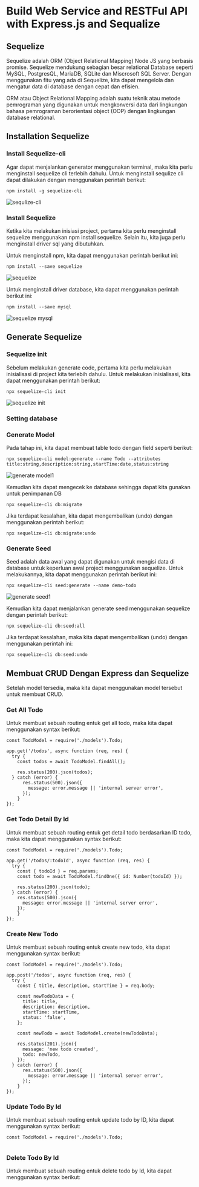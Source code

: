 # Build Web Service and RESTFul API with Express.js and Sequalize

## Sequelize

Sequelize adalah ORM (Object Relational Mapping) Node JS yang berbasis promise. Sequelize mendukung sebagian besar relational Database seperti MySQL, PostgresQL, MariaDB, SQLite dan Miscrosoft SQL Server. Dengan menggunakan fitu yang ada di Sequelize, kita dapat mengelola dan mengatur data di database dengan cepat dan efisien.

ORM atau Object Relational Mapping adalah suatu teknik atau metode pemrograman yang digunakan untuk mengkonversi data dari lingkungan bahasa pemrograman berorientasi object (OOP) dengan lingkungan database relational.

## Installation Sequelize

### Install Sequelize-cli

Agar dapat menjalankan generator menggunakan terminal, maka kita perlu menginstall sequelize cli terlebih dahulu. Untuk menginstall sequlize cli dapat dilakukan dengan menggunakan perintah berikut:

```
npm install -g sequelize-cli
```

![sequlize-cli](https://github.com/fiir09/Writing-and-Presentation-Test/blob/main/Module%2017%20-%20Sequelize/sequelize-cli.png)

### Install Sequelize

Ketika kita melakukan inisiasi project, pertama kita perlu menginstall sequelize menggunakan npm install sequelize. Selain itu, kita juga perlu menginstall driver sql yang dibutuhkan. 

Untuk menginstall npm, kita dapat menggunakan perintah berikut ini:

```
npm install --save sequelize
```

![sequelize](https://github.com/fiir09/Writing-and-Presentation-Test/blob/main/Module%2017%20-%20Sequelize/sequelize.png)

Untuk menginstall driver database, kita dapat menggunakan perintah berikut ini:

```
npm install --save mysql
```

![sequelize mysql](https://github.com/fiir09/Writing-and-Presentation-Test/blob/main/Module%2017%20-%20Sequelize/sequelize%20mysql.png)


## Generate Sequelize

### Sequelize init

Sebelum melakukan generate code, pertama kita perlu melakukan inisialisasi di project kita terlebih dahulu. Untuk melakukan inisialisasi, kita dapat menggunakan perintah berikut:

```
npx sequelize-cli init
```

![sequelize init](https://github.com/fiir09/Writing-and-Presentation-Test/blob/main/Module%2017%20-%20Sequelize/sequelize%20init.png)

### Setting database

### Generate Model

Pada tahap ini, kita dapat membuat table todo dengan field seperti berikut:

```
npx sequelize-cli model:generate --name Todo --attributes title:string,description:string,startTime:date,status:string 
```

![generate model1](https://github.com/fiir09/Writing-and-Presentation-Test/blob/main/Module%2017%20-%20Sequelize/generate%20model1.png)

Kemudian kita dapat mengecek ke database sehingga dapat kita gunakan untuk penimpanan DB

```
npx sequelize-cli db:migrate
```

Jika terdapat kesalahan, kita dapat mengembalikan (undo) dengan menggunakan perintah berikut:

```
npx sequelize-cli db:migrate:undo
```

### Generate Seed

Seed adalah data awal yang dapat digunakan untuk mengisi data di database untuk keperluan awal project menggunakan sequelize. Untuk melakukannya, kita dapat menggunakan perintah berikut ini:

```
npx sequelize-cli seed:generate --name demo-todo
```

![generate seed1](https://github.com/fiir09/Writing-and-Presentation-Test/blob/main/Module%2017%20-%20Sequelize/generate%20seed1.png)

Kemudian kita dapat menjalankan generate seed menggunakan sequelize dengan perintah berikut:

```
npx sequelize-cli db:seed:all
```

Jika terdapat kesalahan, maka kita dapat mengembalikan (undo) dengan menggunakan perintah ini:

```
npx sequelize-cli db:seed:undo
```

## Membuat CRUD Dengan Express dan Sequelize

Setelah model tersedia, maka kita dapat menggunakan model tersebut untuk membuat CRUD.

### Get All Todo

Untuk membuat sebuah routing entuk get all todo, maka kita dapat menggunakan syntax berikut:

```
const TodoModel = require('./models').Todo;

app.get('/todos', async function (req, res) {
  try {
    const todos = await TodoModel.findAll();
    
    res.status(200).json(todos);
  } catch (error) {
      res.status(500).json({
        message: error.message || 'internal server error',
      });
    }
});
```

### Get Todo Detail By Id

Untuk membuat sebuah routing entuk get detail todo berdasarkan ID todo, maka kita dapat menggunakan syntax berikut:

```
const TodoModel = require('./models').Todo;

app.get('/todos/:todoId', async function (req, res) {
  try {
    const { todoId } = req.params;
    const todo = await TodoModel.findOne({ id: Number(todoId) });
    
    res.status(200).json(todo);
  } catch (error) {
    res.status(500).json({
      message: error.message || 'internal server error',
    });
    }
});
```

### Create New Todo

Untuk membuat sebuah routing entuk create new todo, kita dapat menggunakan syntax berikut:

```
const TodoModel = require('./models').Todo;

app.post('/todos', async function (req, res) {
  try {
    const { title, description, startTime } = req.body;
    
    const newTodoData = {
      title: title,
      description: description, 
      startTime: startTime,
      status: 'false',
    };
    
    const newTodo = await TodoModel.create(newTodoData);
    
    res.status(201).json({
      message: 'new todo created',
      todo: newTodo,
    });
  } catch (error) {
      res.status(500).json({
        message: error.message || 'internal server error',
      });
    }
});
```

### Update Todo By Id

Untuk membuat sebuah routing entuk update todo by ID, kita dapat menggunakan syntax berikut:

```
const TodoModel = require('./models').Todo;


```

### Delete Todo By Id

Untuk membuat sebuah routing entuk delete todo by Id, kita dapat menggunakan syntax berikut:



